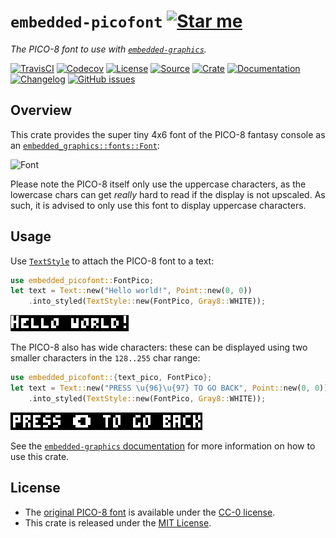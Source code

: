 # `embedded-picofont` [![Star me](https://img.shields.io/github/stars/althonos/embedded-picofont.svg?style=social&label=Star&maxAge=3600)](https://github.com/althonos/embedded-picofont/stargazers)

*The PICO-8 font to use with [`embedded-graphics`](https://crates.io/crates/embedded-graphics).*

[![TravisCI](https://img.shields.io/travis/althonos/embedded-picofont/master.svg?maxAge=600&style=flat-square)](https://travis-ci.org/althonos/embedded-picofont/branches)
[![Codecov](https://img.shields.io/codecov/c/gh/althonos/embedded-picofont/master.svg?style=flat-square&maxAge=600)](https://codecov.io/gh/althonos/embedded-picofont)
[![License](https://img.shields.io/badge/license-MIT-blue.svg?style=flat-square&maxAge=2678400)](https://choosealicense.com/licenses/mit/)
[![Source](https://img.shields.io/badge/source-GitHub-303030.svg?maxAge=2678400&style=flat-square)](https://github.com/althonos/embedded-picofont)
[![Crate](https://img.shields.io/crates/v/embedded-picofont.svg?maxAge=600&style=flat-square)](https://crates.io/crates/embedded-picofont)
[![Documentation](https://img.shields.io/badge/docs.rs-latest-4d76ae.svg?maxAge=2678400&style=flat-square)](https://docs.rs/embedded-picofont)
[![Changelog](https://img.shields.io/badge/keep%20a-changelog-8A0707.svg?maxAge=2678400&style=flat-square)](https://github.com/althonos/embedded-picofont/blob/master/CHANGELOG.md)
[![GitHub issues](https://img.shields.io/github/issues/althonos/embedded-picofont.svg?style=flat-square)](https://github.com/althonos/embedded-picofont/issues)

## Overview

This crate provides the super tiny 4x6 font of the PICO-8 fantasy console as
an [`embedded_graphics::fonts::Font`](https://docs.rs/embedded-graphics/0.6.2/embedded_graphics/fonts/trait.Font.html):

![Font](https://www.lexaloffle.com/gfx/pico8_font.png)

Please note the PICO-8 itself only use the uppercase characters, as the lowercase
chars can get *really* hard to read if the display is not upscaled. As such, it
is advised to only use this font to display uppercase characters.

## Usage

Use [`TextStyle`](https://docs.rs/embedded-graphics/0.6.2/embedded_graphics/style/struct.TextStyle.html)
to attach the PICO-8 font to a text:
```rust
use embedded_picofont::FontPico;
let text = Text::new("Hello world!", Point::new(0, 0))
    .into_styled(TextStyle::new(FontPico, Gray8::WHITE));
```
![Hello world](https://github.com/althonos/embedded-picofont/raw/master/static/helloworld.png)

The PICO-8 also has wide characters: these can be displayed using two smaller
characters in the `128..255` char range:
```rust
use embedded_picofont::{text_pico, FontPico};
let text = Text::new("PRESS \u{96}\u{97} TO GO BACK", Point::new(0, 0))
    .into_styled(TextStyle::new(FontPico, Gray8::WHITE));
```
![Press left to go back](https://github.com/althonos/embedded-picofont/raw/master/static/goback.png)

See the [`embedded-graphics` documentation](https://docs.rs/embedded-graphics/)
for more information on how to use this crate.

## License

* The [original PICO-8 font](https://www.lexaloffle.com/pico-8.php?page=faq)
  is available under the [CC-0 license](https://creativecommons.org/share-your-work/public-domain/cc0/).
* This crate is released under the [MIT License](https://opensource.org/licenses/mit-license.php).
